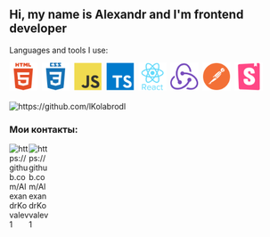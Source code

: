 ## Hi, my name is Alexandr and I'm frontend developer
Languages and tools I use:
<div>
  <img src="https://github.com/devicons/devicon/blob/master/icons/html5/html5-plain-wordmark.svg" title="HTML" alt="HTML" width="50" height="50"/>&nbsp;
  <img src="https://github.com/devicons/devicon/blob/master/icons/css3/css3-plain-wordmark.svg" title="CSS" alt="CSS" width="50" height="50"/>&nbsp;
  <img src="https://github.com/devicons/devicon/blob/master/icons/javascript/javascript-original.svg" title="JavaScript" alt="JavaScript" width="50" height="50"/>&nbsp;
  <img src="https://github.com/devicons/devicon/blob/master/icons/typescript/typescript-original.svg" title="TypeScript" alt="TypeScript" width="50" height="50"/>&nbsp;
  <img src="https://github.com/devicons/devicon/blob/master/icons/react/react-original-wordmark.svg" title="React" alt="React" width="50" height="50"/>&nbsp;
  <img src="https://github.com/devicons/devicon/blob/master/icons/redux/redux-original.svg" title="React" alt="Redux" width="50" height="50"/>&nbsp;
    <img src="https://github.com/devicons/devicon/blob/master/icons/postman/postman-original.svg" title="React" alt="Postman" width="50" height="50"/>&nbsp;
    <img src="https://github.com/devicons/devicon/blob/master/icons/storybook/storybook-original.svg" title="Storybook" alt="Storybook" width="50" height="50"/>&nbsp;

</div>
<br/>     
    <img align="left" alt="https://github.com/lKolabrodl" src="https://www.codewars.com/users/LuckyLifeMan/badges/small" />
<br/>

### Мои контакты:
[<img align="left" alt="https://github.com/AlexandrKovalev1" width="35px" src="https://img.icons8.com/?size=100&id=oWiuH0jFiU0R&format=png&color=000000" />][telegram]
[<img align="left" alt="https://github.com/AlexandrKovalev1" width="35px" src="https://img.icons8.com/?size=100&id=7XIUo6IIDLFu&format=png&color=000000" />][vk]
<br/>

[telegram]:https://t.me/FrontendDevAlexander
[vk]: https://vk.com/id26745777
  
